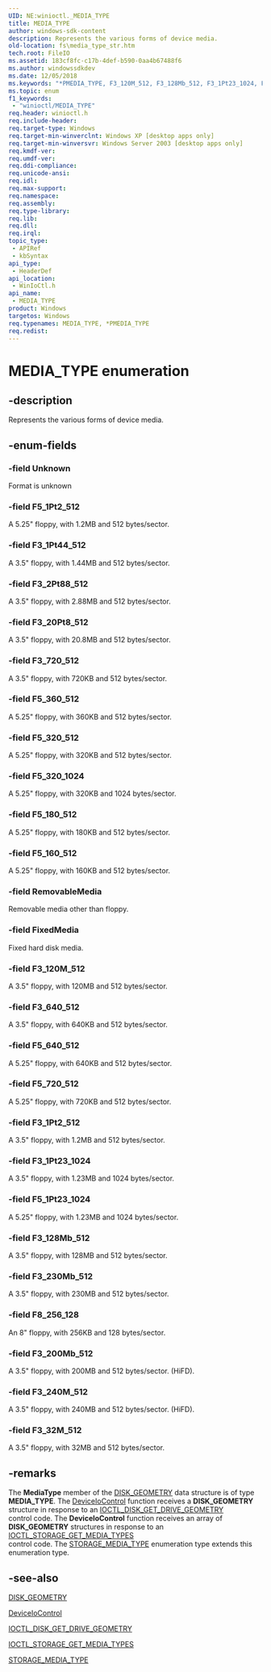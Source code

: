```yaml
---
UID: NE:winioctl._MEDIA_TYPE
title: MEDIA_TYPE
author: windows-sdk-content
description: Represents the various forms of device media.
old-location: fs\media_type_str.htm
tech.root: FileIO
ms.assetid: 183cf8fc-c17b-4def-b590-0aa4b67488f6
ms.author: windowssdkdev
ms.date: 12/05/2018
ms.keywords: "*PMEDIA_TYPE, F3_120M_512, F3_128Mb_512, F3_1Pt23_1024, F3_1Pt2_512, F3_1Pt44_512, F3_200Mb_512, F3_20Pt8_512, F3_230Mb_512, F3_240M_512, F3_2Pt88_512, F3_32M_512, F3_640_512, F3_720_512, F5_160_512, F5_180_512, F5_1Pt23_1024, F5_1Pt2_512, F5_320_1024, F5_320_512, F5_360_512, F5_640_512, F5_720_512, F8_256_128, FixedMedia, MEDIA_TYPE, MEDIA_TYPE enumeration [Files], RemovableMedia, Unknown, _win32_media_type_str, base.media_type_str, fs.media_type_str, winioctl/F3_120M_512, winioctl/F3_128Mb_512, winioctl/F3_1Pt23_1024, winioctl/F3_1Pt2_512, winioctl/F3_1Pt44_512, winioctl/F3_200Mb_512, winioctl/F3_20Pt8_512, winioctl/F3_230Mb_512, winioctl/F3_240M_512, winioctl/F3_2Pt88_512, winioctl/F3_32M_512, winioctl/F3_640_512, winioctl/F3_720_512, winioctl/F5_160_512, winioctl/F5_180_512, winioctl/F5_1Pt23_1024, winioctl/F5_1Pt2_512, winioctl/F5_320_1024, winioctl/F5_320_512, winioctl/F5_360_512, winioctl/F5_640_512, winioctl/F5_720_512, winioctl/F8_256_128, winioctl/FixedMedia, winioctl/MEDIA_TYPE, winioctl/RemovableMedia, winioctl/Unknown"
ms.topic: enum
f1_keywords: 
 - "winioctl/MEDIA_TYPE"
req.header: winioctl.h
req.include-header: 
req.target-type: Windows
req.target-min-winverclnt: Windows XP [desktop apps only]
req.target-min-winversvr: Windows Server 2003 [desktop apps only]
req.kmdf-ver: 
req.umdf-ver: 
req.ddi-compliance: 
req.unicode-ansi: 
req.idl: 
req.max-support: 
req.namespace: 
req.assembly: 
req.type-library: 
req.lib: 
req.dll: 
req.irql: 
topic_type:
 - APIRef
 - kbSyntax
api_type:
 - HeaderDef
api_location:
 - WinIoCtl.h
api_name:
 - MEDIA_TYPE
product: Windows
targetos: Windows
req.typenames: MEDIA_TYPE, *PMEDIA_TYPE
req.redist: 
---
```


# MEDIA_TYPE enumeration


## -description


Represents the various forms of device media.


## -enum-fields




### -field Unknown

Format is unknown


### -field F5_1Pt2_512

A 5.25" floppy, with 1.2MB and 512 bytes/sector.


### -field F3_1Pt44_512

A 3.5" floppy, with 1.44MB and 512 bytes/sector.


### -field F3_2Pt88_512

A 3.5" floppy, with 2.88MB and 512 bytes/sector.


### -field F3_20Pt8_512

A 3.5" floppy, with 20.8MB and 512 bytes/sector.


### -field F3_720_512

A 3.5" floppy, with 720KB and 512 bytes/sector.


### -field F5_360_512

A 5.25" floppy, with 360KB and 512 bytes/sector.


### -field F5_320_512

A 5.25" floppy, with 320KB and 512 bytes/sector.


### -field F5_320_1024

A 5.25" floppy, with 320KB and 1024 bytes/sector.


### -field F5_180_512

A 5.25" floppy, with 180KB and 512 bytes/sector.


### -field F5_160_512

A 5.25" floppy, with 160KB and 512 bytes/sector.


### -field RemovableMedia

Removable media other than floppy.


### -field FixedMedia

Fixed hard disk media.


### -field F3_120M_512

A 3.5" floppy, with 120MB and 512 bytes/sector.


### -field F3_640_512

A 3.5" floppy, with 640KB and 512 bytes/sector.


### -field F5_640_512

A 5.25" floppy, with 640KB and 512 bytes/sector.


### -field F5_720_512

A 5.25" floppy, with 720KB and 512 bytes/sector.


### -field F3_1Pt2_512

A 3.5" floppy, with 1.2MB and 512 bytes/sector.


### -field F3_1Pt23_1024

A 3.5" floppy, with 1.23MB and 1024 bytes/sector.


### -field F5_1Pt23_1024

A 5.25" floppy, with 1.23MB and 1024 bytes/sector.


### -field F3_128Mb_512

A 3.5" floppy, with 128MB and 512 bytes/sector.


### -field F3_230Mb_512

A 3.5" floppy, with 230MB and 512 bytes/sector.


### -field F8_256_128

An 8" floppy, with 256KB and 128 bytes/sector.


### -field F3_200Mb_512

A 3.5" floppy, with 200MB and 512 bytes/sector. (HiFD).


### -field F3_240M_512

A 3.5" floppy, with 240MB and 512 bytes/sector. (HiFD).


### -field F3_32M_512

A 3.5" floppy, with 32MB and 512 bytes/sector.


## -remarks



The <b>MediaType</b> member of the 
    <a href="https://docs.microsoft.com/windows/desktop/api/winioctl/ns-winioctl-_disk_geometry">DISK_GEOMETRY</a> data structure is of type 
    <b>MEDIA_TYPE</b>. The 
    <a href="https://docs.microsoft.com/windows/desktop/api/ioapiset/nf-ioapiset-deviceiocontrol">DeviceIoControl</a> function receives a 
    <b>DISK_GEOMETRY</b> structure in response to an 
    <a href="https://docs.microsoft.com/windows/desktop/api/winioctl/ni-winioctl-ioctl_disk_get_drive_geometry">IOCTL_DISK_GET_DRIVE_GEOMETRY</a>  
    control code. The <b>DeviceIoControl</b> function receives an 
    array of <b>DISK_GEOMETRY</b> structures in response to an 
    <a href="https://docs.microsoft.com/windows/desktop/api/winioctl/ni-winioctl-ioctl_storage_get_media_types">IOCTL_STORAGE_GET_MEDIA_TYPES</a>  
    control code. The 
    <a href="https://docs.microsoft.com/windows/desktop/api/winioctl/ne-winioctl-_storage_media_type">STORAGE_MEDIA_TYPE</a> enumeration type extends this 
    enumeration type.




## -see-also




<a href="https://docs.microsoft.com/windows/desktop/api/winioctl/ns-winioctl-_disk_geometry">DISK_GEOMETRY</a>



<a href="https://docs.microsoft.com/windows/desktop/api/ioapiset/nf-ioapiset-deviceiocontrol">DeviceIoControl</a>



<a href="https://docs.microsoft.com/windows/desktop/api/winioctl/ni-winioctl-ioctl_disk_get_drive_geometry">IOCTL_DISK_GET_DRIVE_GEOMETRY</a>



<a href="https://docs.microsoft.com/windows/desktop/api/winioctl/ni-winioctl-ioctl_storage_get_media_types">IOCTL_STORAGE_GET_MEDIA_TYPES</a>



<a href="https://docs.microsoft.com/windows/desktop/api/winioctl/ne-winioctl-_storage_media_type">STORAGE_MEDIA_TYPE</a>
 

 

